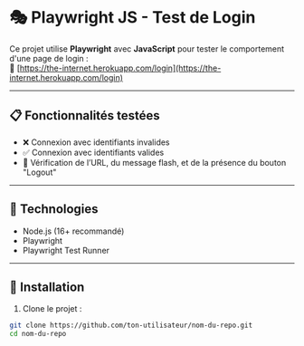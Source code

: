 # 🎭 Playwright JS - Test de Login

Ce projet utilise **Playwright** avec **JavaScript** pour tester le comportement d'une page de login :  
🔗 [https://the-internet.herokuapp.com/login](https://the-internet.herokuapp.com/login)

---

## 📋 Fonctionnalités testées

- ❌ Connexion avec identifiants invalides
- ✅ Connexion avec identifiants valides
- 🔁 Vérification de l’URL, du message flash, et de la présence du bouton "Logout"

---

## 🧰 Technologies

- Node.js (16+ recommandé)
- Playwright
- Playwright Test Runner

---

## 🚀 Installation

1. Clone le projet :
```bash
git clone https://github.com/ton-utilisateur/nom-du-repo.git
cd nom-du-repo

